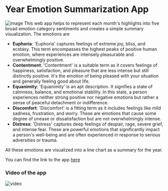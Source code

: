 # Year Emotion Summarization App
![image](images/2023_loading.gif)
This web app helps to represent each month's highlights into five broad emotion category sentiments and creates a simple summary visualization. The emotions are
- **Euphoria**: 'Euphoria' captures feelings of extreme joy, bliss, and ecstasy. This term encompasses the highest peaks of positive human emotion, where experiences are intensely pleasurable and overwhelmingly positive.
- **Contentment**: 'Contentment' is a suitable term as it covers feelings of happiness, satisfaction, and pleasure that are less intense but still distinctly positive. It's the emotion of being pleased with your situation and generally feeling good about life.
- **Equanimity**: 'Equanimity' is an apt description. It signifies a state of calmness, balance, and emotional stability. In this state, a person experiences neither strong positive nor negative emotions but rather a sense of peaceful detachment or indifference.
- **Discomfort**: 'Discomfort' is a fitting term as it includes feelings like mild sadness, frustration, and worry. These are emotions that cause some degree of unease or dissatisfaction but are not overwhelmingly intense.
- **Distress**: 'Distress' captures deep feelings of despair, rage, severe grief, and intense fear. These are powerful emotions that significantly impact a person's well-being and are often experienced in response to serious adversities or trauma.



All these emotions are  visualized into a line chart as a summary for the year.

You can find the link to the app [here](https://end-of-year-wrap-up.streamlit.app/)

### Video of the app
![video](images/0fe222d2-8d59-474e-a471-b10456865fca.gif)
